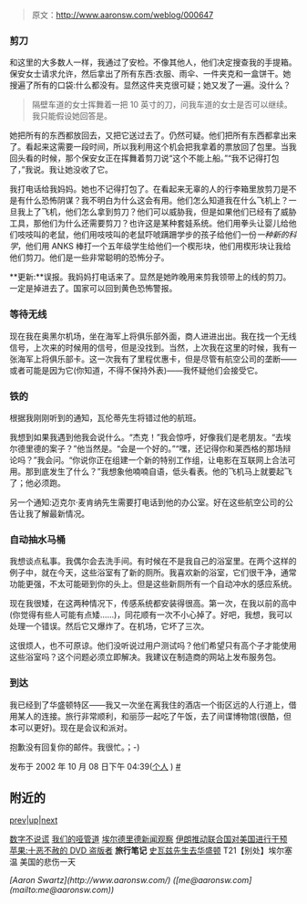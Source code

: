 # 

> 原文：<http://www.aaronsw.com/weblog/000647>

### 剪刀

和这里的大多数人一样，我通过了安检。不像其他人，他们决定搜查我的手提箱。保安女士请求允许，然后拿出了所有东西:衣服、雨伞、一件夹克和一盒饼干。她搜遍了所有的口袋:什么都没有。显然这件夹克很可疑；她又发了一遍。没什么？

> 隔壁车道的女士挥舞着一把 10 英寸的刀，问我车道的女士是否可以继续。我只能假设她回答是。

她把所有的东西都放回去，又把它送过去了。仍然可疑。他们把所有东西都拿出来了。看起来这需要一段时间，所以我利用这个机会把我拿着的票放回了包里。当我回头看的时候，那个保安女正在挥舞着剪刀说“这个不能上船。”“我不记得打包了，”我说。我让她没收了它。

我打电话给我妈妈。她也不记得打包了。在看起来无辜的人的行李箱里放剪刀是不是有什么恐怖阴谋？我不明白为什么这会有用。他们怎么知道我在什么飞机上？一旦我上了飞机，他们怎么拿到剪刀？他们可以威胁我，但是如果他们已经有了威胁工具，那他们为什么还需要剪刀？也许这是某种套娃系统。他们用拳头让婴儿给他们吱吱叫的老鼠，他们用吱吱叫的老鼠吓唬蹒跚学步的孩子给他们一份<cite>一种新的科学</cite>，他们用 ANKS 棒打一个五年级学生给他们一个楔形块，他们用楔形块让我给他们剪刀。他们是一些非常聪明的恐怖分子。

**更新:**误报。我妈妈打电话来了。显然是她昨晚用来剪我领带上的线的剪刀。一定是掉进去了。国家可以回到黄色恐怖警报。

### 等待无线

现在我在奥黑尔机场，坐在海军上将俱乐部外面，商人进进出出。我在找一个无线信号，上次来的时候用的信号，但是没找到。当然，上次我在这里的时候，我有一张海军上将俱乐部卡。这一次我有了里程优惠卡，但是尽管有航空公司的垄断——或者可能是因为它(你知道，不得不保持外表)——我怀疑他们会接受它。

### 铁的

根据我刚刚听到的通知，瓦伦蒂先生将错过他的航班。

我想到如果我遇到他我会说什么。“杰克！”我会惊呼，好像我们是老朋友。“去埃尔德里德的案子？”他当然是。“会是一个好的。”“嘿，还记得你和莱西格的那场辩论吗？”我会问。“你说你正在组建一个新的特别工作组，让电影在互联网上合法可用。那到底发生了什么？”我想象他喃喃自语，低头看表。他的飞机马上就要起飞了；他必须跑。

另一个通知:迈克尔·麦肯纳先生需要打电话到他的办公室。好在这些航空公司的公告让我了解最新情况。

### 自动抽水马桶

我想谈点私事。我偶尔会去洗手间。有时候在不是我自己的浴室里。在两个这样的例子中，就在今天，这些浴室有了新的厕所。我喜欢新的浴室，它们很干净，通常功能更强，不太可能砸到你的头上。但是这些新厕所有一个自动冲水的感应系统。

现在我很矮，在这两种情况下，传感系统都安装得很高。第一次，在我以前的高中(你觉得有些人可能有点矮……)，同花顺有一次不小心掉了。好吧，我想，我可以处理一个错误。然后它又爆炸了。在机场，它坏了三次。

这很烦人，也不可原谅。他们没听说过用户测试吗？他们希望只有高个子才能使用这些浴室吗？这个问题必须立即解决。我建议在制造商的网站上发布服务包。

### 到达

我已经到了华盛顿特区——我又一次坐在离我住的酒店一个街区远的人行道上，借用某人的连接。旅行非常顺利，和丽莎一起吃了午饭，去了间谍博物馆(很酷，但本可以更好)。现在是会议和派对。

抱歉没有回复你的邮件。我很忙。；-)

发布于 2002 年 10 月 08 日下午 04:39([个人](cat_personal) ) [#](000647)

## 附近的

[prev](000644 "Apple: Heinous DVD Pirates")|[up](./)|[next](000650 "Mr. Swartz Goes to Washington")

[数字不说谎](000638)
[我们的哑管道](000640)
[埃尔德里德新闻观察](000641)
[伊朗推动联合国对美国进行干预](000643)
[苹果:十恶不赦的 DVD 盗版者](000644)
**旅行笔记**
[史瓦兹先生去华盛顿](000650)
T21【别处】埃尔塞温
美国的悲伤一天

<address>[Aaron Swartz](http://www.aaronsw.com/) ([me@aaronsw.com](mailto:me@aaronsw.com))</address>